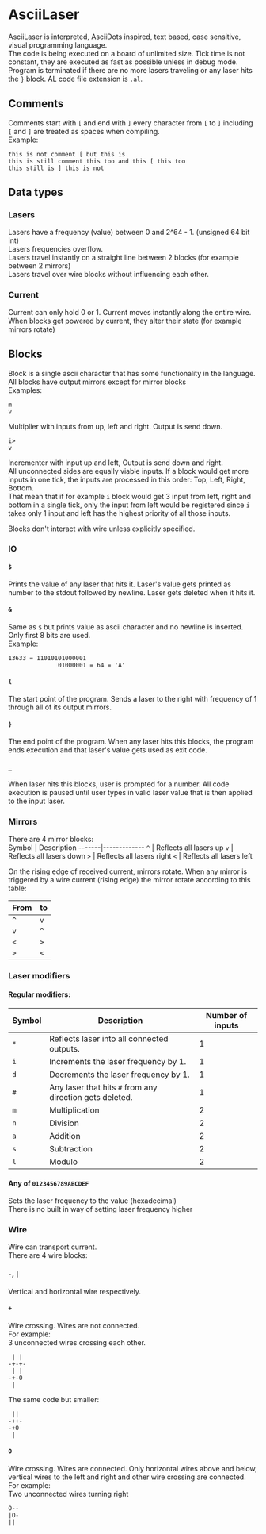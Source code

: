 # AsciiLaser
AsciiLaser is interpreted, AsciiDots inspired, text based, case sensitive, visual programming language.  
The code is being executed on a board of unlimited size. Tick time is not constant, they are executed as fast as possible unless in debug mode. Program is terminated if there are no more lasers traveling or any laser hits the `}` block.
AL code file extension is `.al`.

## Comments
Comments start with `[` and end with `]` every character from `[` to `]` including `[` and `]` are treated as spaces when compiling.  
Example:
```
this is not comment [ but this is
this is still comment this too and this [ this too
this still is ] this is not
```

## Data types

### Lasers
Lasers have a frequency (value) between 0 and 2^64 - 1. (unsigned 64 bit int)  
Lasers frequencies overflow.  
Lasers travel instantly on a straight line between 2 blocks (for example between 2 mirrors)  
Lasers travel over wire blocks without influencing each other.  

### Current
Current can only hold 0 or 1.
Current moves instantly along the entire wire.  
When blocks get powered by current, they alter their state (for example mirrors rotate)

## Blocks
Block is a single ascii character that has some functionality in the language.  
All blocks have output mirrors except for mirror blocks  
Examples:
```
m
v
```
Multiplier with inputs from up, left and right. Output is send down.
```
i>
v
```
Incrementer with input up and left, Output is send down and right.  
All unconnected sides are equally viable inputs. If a block would get more inputs in one tick, the inputs are processed in this order: Top, Left, Right, Bottom.  
That mean that if for example `i` block would get 3 input from left, right and bottom in a single tick, only the input from left would be registered since `i` takes only 1 input and left has the highest priority of all those inputs.  
  
Blocks don't interact with wire unless explicitly specified.

### IO

#### `$`
Prints the value of any laser that hits it. Laser's value gets printed as number to the stdout followed by newline. Laser gets deleted when it hits it.

#### `&`
Same as `$` but prints value as ascii character and no newline is inserted.  
Only first 8 bits are used.  
Example:
```
13633 = 11010101000001
              01000001 = 64 = 'A'
```

#### `{`
The start point of the program. Sends a laser to the right with frequency of 1 through all of its output mirrors.

#### `}`
The end point of the program. When any laser hits this blocks, the program ends execution and that laser's value gets used as exit code.

#### `_`
When laser hits this blocks, user is prompted for a number. All code execution is paused until user types in valid laser value that is then applied to the input laser.

### Mirrors

There are 4 mirror blocks:  
Symbol | Description
-------|-------------
`^` | Reflects all lasers up
`v` | Reflects all lasers down
`>` | Reflects all lasers right
`<` | Reflects all lasers left

On the rising edge of received current, mirrors rotate.
When any mirror is triggered by a wire current (rising edge) the mirror rotate according to this table:

From | to
-----|----
`^` | `v`
`v` | `^`
`<` | `>`
`>` | `<`

### Laser modifiers

#### Regular modifiers:
Symbol | Description | Number of inputs
-------|-------------|------------------
`*` | Reflects laser into all connected outputs. | 1
`i` | Increments the laser frequency by 1. | 1
`d` | Decrements the laser frequency by 1. | 1
`#` | Any laser that hits `#` from any direction gets deleted. | 1
`m` | Multiplication | 2
`n` | Division | 2
`a` | Addition | 2
`s` | Subtraction | 2
`l` | Modulo | 2

#### Any of `0123456789ABCDEF`
Sets the laser frequency to the value (hexadecimal)  
There is no built in way of setting laser frequency higher

### Wire
Wire can transport current.  
There are 4 wire blocks:

#### `-`, `|`
Vertical and horizontal wire respectively.

#### `+`
Wire crossing. Wires are not connected.  
For example:  
3 unconnected wires crossing each other.
```
 | |
-+-+-
 | |
-+-O
 |
```
The same code but smaller:
```
 ||
-++-
-+O
 |
```

#### `O`
Wire crossing. Wires are connected.
Only horizontal wires above and below, vertical wires to the left and right and other wire crossing are connected.  
For example:  
Two unconnected wires turning right
```
O--
|O-
||
```

